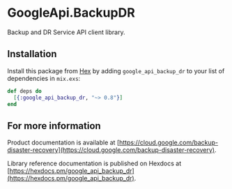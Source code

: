 # GoogleApi.BackupDR

Backup and DR Service API client library.



## Installation

Install this package from [Hex](https://hex.pm) by adding
`google_api_backup_dr` to your list of dependencies in `mix.exs`:

```elixir
def deps do
  [{:google_api_backup_dr, "~> 0.8"}]
end
```

## For more information

Product documentation is available at [https://cloud.google.com/backup-disaster-recovery](https://cloud.google.com/backup-disaster-recovery).

Library reference documentation is published on Hexdocs at
[https://hexdocs.pm/google_api_backup_dr](https://hexdocs.pm/google_api_backup_dr).
